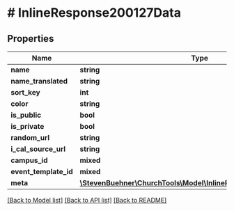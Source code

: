 # # InlineResponse200127Data

## Properties

Name | Type | Description | Notes
------------ | ------------- | ------------- | -------------
**name** | **string** |  | [optional]
**name_translated** | **string** |  | [optional]
**sort_key** | **int** |  | [optional]
**color** | **string** |  | [optional]
**is_public** | **bool** |  | [optional]
**is_private** | **bool** |  | [optional]
**random_url** | **string** |  | [optional]
**i_cal_source_url** | **string** |  | [optional]
**campus_id** | **mixed** |  | [optional]
**event_template_id** | **mixed** |  | [optional]
**meta** | [**\StevenBuehner\ChurchTools\Model\InlineResponse200126BaseMeta**](InlineResponse200126BaseMeta.md) |  | [optional]

[[Back to Model list]](../../README.md#models) [[Back to API list]](../../README.md#endpoints) [[Back to README]](../../README.md)
